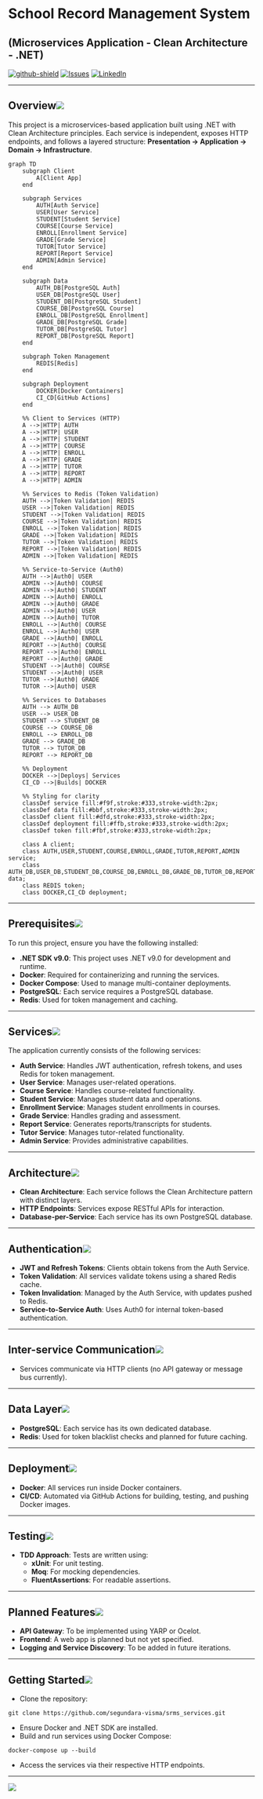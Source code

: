 ﻿# School Record Management System

## (Microservices Application - Clean Architecture - .NET)

[![github-shield]][github-url]
[![Issues][issues-shield]][issues-url]
[![LinkedIn][linkedin-shield]][linkedin-url]

---

## Overview[![](./src/assets/images/pin.jpg)](#introduction)

This project is a microservices-based application built using .NET with Clean Architecture principles. Each service is independent, exposes HTTP endpoints, and follows a layered structure: **Presentation → Application → Domain → Infrastructure**.
```mermaid
graph TD
    subgraph Client
        A[Client App]
    end

    subgraph Services
        AUTH[Auth Service]
        USER[User Service]
        STUDENT[Student Service]
        COURSE[Course Service]
        ENROLL[Enrollment Service]
        GRADE[Grade Service]
        TUTOR[Tutor Service]
        REPORT[Report Service]
        ADMIN[Admin Service]
    end

    subgraph Data
        AUTH_DB[PostgreSQL Auth]
        USER_DB[PostgreSQL User]
        STUDENT_DB[PostgreSQL Student]
        COURSE_DB[PostgreSQL Course]
        ENROLL_DB[PostgreSQL Enrollment]
        GRADE_DB[PostgreSQL Grade]
        TUTOR_DB[PostgreSQL Tutor]
        REPORT_DB[PostgreSQL Report]
    end

    subgraph Token Management
        REDIS[Redis]
    end

    subgraph Deployment
        DOCKER[Docker Containers]
        CI_CD[GitHub Actions]
    end

    %% Client to Services (HTTP)
    A -->|HTTP| AUTH
    A -->|HTTP| USER
    A -->|HTTP| STUDENT
    A -->|HTTP| COURSE
    A -->|HTTP| ENROLL
    A -->|HTTP| GRADE
    A -->|HTTP| TUTOR
    A -->|HTTP| REPORT
    A -->|HTTP| ADMIN

    %% Services to Redis (Token Validation)
    AUTH -->|Token Validation| REDIS
    USER -->|Token Validation| REDIS
    STUDENT -->|Token Validation| REDIS
    COURSE -->|Token Validation| REDIS
    ENROLL -->|Token Validation| REDIS
    GRADE -->|Token Validation| REDIS
    TUTOR -->|Token Validation| REDIS
    REPORT -->|Token Validation| REDIS
    ADMIN -->|Token Validation| REDIS

    %% Service-to-Service (Auth0)
    AUTH -->|Auth0| USER
    ADMIN -->|Auth0| COURSE
    ADMIN -->|Auth0| STUDENT
    ADMIN -->|Auth0| ENROLL
    ADMIN -->|Auth0| GRADE
    ADMIN -->|Auth0| USER
    ADMIN -->|Auth0| TUTOR
    ENROLL -->|Auth0| COURSE
    ENROLL -->|Auth0| USER
    GRADE -->|Auth0| ENROLL
    REPORT -->|Auth0| COURSE
    REPORT -->|Auth0| ENROLL
    REPORT -->|Auth0| GRADE
    STUDENT -->|Auth0| COURSE
    STUDENT -->|Auth0| USER
    TUTOR -->|Auth0| GRADE
    TUTOR -->|Auth0| USER

    %% Services to Databases
    AUTH --> AUTH_DB
    USER --> USER_DB
    STUDENT --> STUDENT_DB
    COURSE --> COURSE_DB
    ENROLL --> ENROLL_DB
    GRADE --> GRADE_DB
    TUTOR --> TUTOR_DB
    REPORT --> REPORT_DB

    %% Deployment
    DOCKER -->|Deploys| Services
    CI_CD -->|Builds| DOCKER

    %% Styling for clarity
    classDef service fill:#f9f,stroke:#333,stroke-width:2px;
    classDef data fill:#bbf,stroke:#333,stroke-width:2px;
    classDef client fill:#dfd,stroke:#333,stroke-width:2px;
    classDef deployment fill:#ffb,stroke:#333,stroke-width:2px;
    classDef token fill:#fbf,stroke:#333,stroke-width:2px;

    class A client;
    class AUTH,USER,STUDENT,COURSE,ENROLL,GRADE,TUTOR,REPORT,ADMIN service;
    class AUTH_DB,USER_DB,STUDENT_DB,COURSE_DB,ENROLL_DB,GRADE_DB,TUTOR_DB,REPORT_DB,ADMIN_DB data;
    class REDIS token;
    class DOCKER,CI_CD deployment;
```

---

## Prerequisites[![](./src/assets/images/pin.jpg)](#prerequisites)
To run this project, ensure you have the following installed:
* **.NET SDK v9.0**: This project uses .NET v9.0 for development and runtime.
* **Docker**: Required for containerizing and running the services.
* **Docker Compose**: Used to manage multi-container deployments.
* **PostgreSQL**: Each service requires a PostgreSQL database.
* **Redis**: Used for token management and caching.

---

## Services[![](./src/assets/images/pin.jpg)](#pre-commit-hook)

The application currently consists of the following services:
* **Auth Service**: Handles JWT authentication, refresh tokens, and uses Redis for token management.
* **User Service**: Manages user-related operations.
* **Course Service**: Handles course-related functionality.
* **Student Service**: Manages student data and operations.
* **Enrollment Service**: Manages student enrollments in courses.
* **Grade Service**: Handles grading and assessment.
* **Report Service**: Generates reports/transcripts for students.
* **Tutor Service**: Manages tutor-related functionality.
* **Admin Service**: Provides administrative capabilities.

---

## Architecture[![](./src/assets/images/pin.jpg)](#pre-commit-hook)
* **Clean Architecture**: Each service follows the Clean Architecture pattern with distinct layers.
* **HTTP Endpoints**: Services expose RESTful APIs for interaction.
* **Database-per-Service**: Each service has its own PostgreSQL database.

---

## Authentication[![](./src/assets/images/pin.jpg)](#pre-commit-hook)
* **JWT and Refresh Tokens**: Clients obtain tokens from the Auth Service.
* **Token Validation**: All services validate tokens using a shared Redis cache.
* **Token Invalidation**: Managed by the Auth Service, with updates pushed to Redis.
* **Service-to-Service Auth**: Uses Auth0 for internal token-based authentication.

---

## Inter-service Communication[![](./src/assets/images/pin.jpg)](#pre-commit-hook)
* Services communicate via HTTP clients (no API gateway or message bus currently).

---

## Data Layer[![](./src/assets/images/pin.jpg)](#pre-commit-hook)
* **PostgreSQL**: Each service has its own dedicated database.
* **Redis**: Used for token blacklist checks and planned for future caching.

---

## Deployment[![](./src/assets/images/pin.jpg)](#pre-commit-hook)
* **Docker**: All services run inside Docker containers.
* **CI/CD**: Automated via GitHub Actions for building, testing, and pushing Docker images.

---

## Testing[![](./src/assets/images/pin.jpg)](#pre-commit-hook)
* **TDD Approach**: Tests are written using:
  * **xUnit**: For unit testing.
  * **Moq**: For mocking dependencies.
  * **FluentAssertions**: For readable assertions.

---

## Planned Features[![](./src/assets/images/pin.jpg)](#pre-commit-hook)
* **API Gateway**: To be implemented using YARP or Ocelot.
* **Frontend**: A web app is planned but not yet specified.
* **Logging and Service Discovery**: To be added in future iterations.

---

## Getting Started[![](./src/assets/images/pin.jpg)](#pre-commit-hook)
* Clone the repository:
```
git clone https://github.com/segundara-visma/srms_services.git
```
* Ensure Docker and .NET SDK are installed.
* Build and run services using Docker Compose:
```
docker-compose up --build
```
* Access the services via their respective HTTP endpoints.

---

[![](./src/assets/images/backtotop.png)](#school-record-management-system)

[issues-shield]: https://img.shields.io/github/issues/segundara-visma/srms_services.svg?style=flat-square
[issues-url]: https://github.com/segundara-visma/srms_services/issues
[linkedin-shield]: https://img.shields.io/badge/-LinkedIn-black.svg?style=flat-square&logo=linkedin&colorB=555
[linkedin-url]: https://www.linkedin.com/in/olusegunemmanuelokedara/
[github-shield]: https://img.shields.io/static/v1?label=Version%20control&message=Github&color=blue
[github-url]: https://github.com/segundara-visma/srms_services
